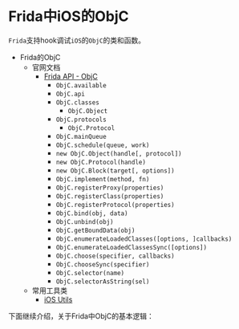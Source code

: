 # Frida中iOS的ObjC

`Frida`支持hook调试`iOS`的`ObjC`的类和函数。

* Frida的ObjC
  * 官网文档
    * [Frida API - ObjC](https://frida.re/docs/javascript-api/#objc)
      * `ObjC.available`
      * `ObjC.api`
      * `ObjC.classes`
        * `ObjC.Object`
      * `ObjC.protocols`
        * `ObjC.Protocol`
      * `ObjC.mainQueue`
      * `ObjC.schedule(queue, work)`
      * `new ObjC.Object(handle[, protocol])`
      * `new ObjC.Protocol(handle)`
      * `new ObjC.Block(target[, options])`
      * `ObjC.implement(method, fn)`
      * `ObjC.registerProxy(properties)`
      * `ObjC.registerClass(properties)`
      * `ObjC.registerProtocol(properties)`
      * `ObjC.bind(obj, data)`
      * `ObjC.unbind(obj)`
      * `ObjC.getBoundData(obj)`
      * `ObjC.enumerateLoadedClasses([options, ]callbacks)`
      * `ObjC.enumerateLoadedClassesSync([options])`
      * `ObjC.choose(specifier, callbacks)`
      * `ObjC.chooseSync(specifier)`
      * `ObjC.selector(name)`
      * `ObjC.selectorAsString(sel)`
  * 常用工具类
    * [iOS Utils](https://codeshare.frida.re/@lichao890427/ios-utils/)

下面继续介绍，关于Frida中ObjC的基本逻辑：
